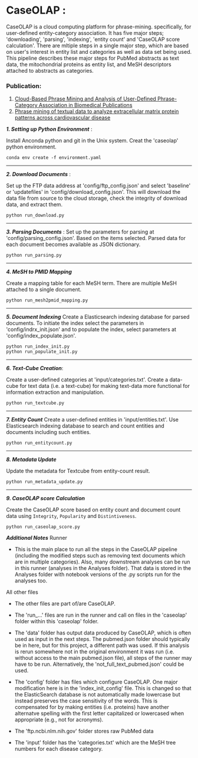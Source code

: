 # CaseOLAP :

CaseOLAP is a cloud computing platform for phrase-mining. specifically, for user-defined entity-category association. It has five major steps; 'downloading', 'parsing', 'indexing', 'entity count' and 'CaseOLAP score calculation'. There are mltiple steps in a single major step, which are based on user's interest in entity list and categories as well as data set being used. This pipeline describes these major steps for PubMed abstracts as text data, the mitochondrial proteins as entity list, and MeSH descriptors attached to abstracts as categories.

### Publication: 
1. [Cloud-Based Phrase Mining and Analysis of User-Defined Phrase-Category Association in Biomedical Publications](https://www.jove.com/video/59108/cloud-based-phrase-mining-analysis-user-defined-phrase-category)
2. [Phrase mining of textual data to analyze extracellular matrix protein patterns across cardiovascular disease](https://www.physiology.org/doi/full/10.1152/ajpheart.00175.2018)


***1. Setting up Python Environment*** : 

Install Anconda python and git in the Unix system. Creat the 'caseolap' python environment.

```
conda env create -f environment.yaml
```
---------------------------
***2. Download Documents*** : 

Set up the FTP data address at 'config/ftp_config.json' and select 'baseline' or 'updatefiles' in 'config/download_config.json'. This will download the data file from source to the cloud storage, check the integrity of download data, and extract them.

```
python run_download.py
```
-------------------------------

***3. Parsing Documents*** : 
Set up the parameters for parsing at 'config/parsing_config.json'. Based on the items selected. Parsed data for each document becomes available as JSON dictionary.
```
python run_parsing.py
```
---------------------------
***4. MeSH to PMID Mapping***

Create a mapping table for each MeSH term. There are multiple MeSH attached to a single document.

```
python run_mesh2pmid_mapping.py

```
---------------------------
***5. Document Indexing***
Create a Elasticsearch indexing database for parsed documents. To initiate the index select the parameters in 'config/indrx_init.json' and to populate the index, select parameters at 'config/index_populate.json'.

```
python run_index_init.py
python run_populate_init.py
```
---------------------------
***6. Text-Cube Creation***: 

 Create a user-defined categories at 'input/categories.txt'. Create a data-cube for text data (i.e. a text-cube) for making text-data more functional for information extraction and manipulation.
 
```
python run_textcube.py
```
---------------------------
***7. Entity Count***
Create a user-defined entities in 'input/entities.txt'. Use Elasticsearch indexing database to search and count entities and documents including such entities.

```
python run_entitycount.py
```
---------------------------
***8. Metadata Update***

Update the metadata for Textcube from entity-count result.

```
python run_metadata_update.py

```
---------------------------
***9. CaseOLAP score Calculation***

Create the CaseOLAP score based on entity count and document count data using ```Integrity```, ```Popularity``` and ```Distintiveness```.

```
python run_caseolap_score.py
```



***Additional Notes***
Runner
- This is the main place to run all the steps in the CaseOLAP pipeline (including the modified steps such as removing text documents which are in multiple categories). Also, many downstream analyses can be run in this runner (analyses in the Analyses folder). That data is stored in the Analyses folder with notebook versions of the .py scripts run for the analyses too. 

All other files

- The other files are part of/are CaseOLAP. 

- The 'run_...' files are run in the runner and call on files in the 'caseolap' folder within this 'caseolap' folder. 

- The 'data' folder has output data produced by CaseOLAP, which is often used as input in the next steps. The pubmed.json folder should typically be in here, but for this project, a different path was used. If this analysis is rerun somewhere not in the original environment it was run (i.e. without access to the main pubmed.json file), all steps of the runner may have to be run. Alternatively, the 'not_full_text_pubmed.json' could be used. 

- The 'config' folder has files which configure CaseOLAP. One major modification here is in the 'index_init_config' file. This is changed so that the ElasticSearch database is not automatically made lowercase but instead preserves the case sensitivity of the words. This is compensated for by making entities (i.e. proteins) have another alternatve spelling with the first letter capitalized or lowercased when appropriate (e.g., not for acronyms).

- The 'ftp.ncbi.nlm.nih.gov' folder stores raw PubMed data

- The 'input' folder has the 'categories.txt' which are the MeSH tree numbers for each disease category. 




